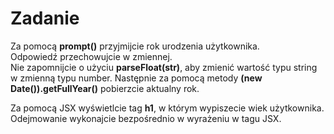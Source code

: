 # Zadanie

Za pomocą **prompt()** przyjmijcie rok urodzenia użytkownika.  
Odpowiedź przechowujcie w zmiennej.  
Nie zapomnijcie o użyciu **parseFloat(str)**, aby zmienić wartość typu string w zmienną typu number. 
Następnie za pomocą metody **(new Date()).getFullYear()** pobierzcie aktualny rok.

Za pomocą JSX wyświetlcie tag **h1**, w którym wypiszecie wiek użytkownika.  
Odejmowanie wykonajcie bezpośrednio w wyrażeniu w tagu JSX.